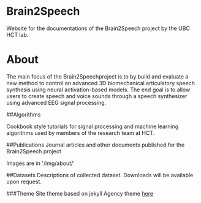 Brain2Speech
====================

Website for the documentations of the Brain2Speech project by the UBC HCT lab.

# About
The main focus of the Brain2Speechproject is to by build and evaluate a new method to control an advanced 3D biomechanical articulatory speech synthesis using neural activation-based models. The end goal is to allow users to create speech and voice sounds through a speech synthesizer using advanced EEG signal processing.

##Algorithms

Cookbook style tutorials for signal processing and machine learning algorithms used by members of the research team at HCT. 


##Publications
Journal articles and other documents published for the Brain2Speech project 

Images are in '/img/about/'

##Datasets
Descriptions of collected dataset. 
Downloads will be available upon request. 




###Theme
Site theme based on jekyll Agency theme 
[here](https://y7kim.github.io/agency-jekyll-theme)


